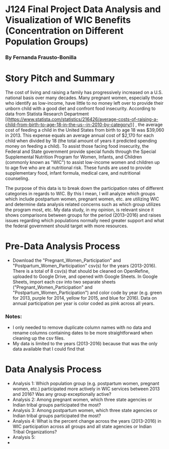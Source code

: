 # J124 Final Project Data Analysis and Visualization of WIC Benefits (Concentration on Different Population Groups)
### By Fernanda Frausto-Bonilla
# Story Pitch and Summary

The cost of living and raising a family has progressively increased on a U.S. national basis over many decades. Many pregnant women, especially those who identify as low-income, have little to no money left over to provide their unborn child with a good diet and confront food insecurity. According to data from Statista Research Department [(https://www.statista.com/statistics/216426/average-costs-of-raising-a-child-from-birth-to-age-18-in-the-us--in-2010-by-category/)] , the average cost of feeding a child in the United States from birth to age 18 was $39,060 in 2013. This expense equals an average annual cost of $2,170 for each child when divided by 18 (the total amount of years it predicted spending money on feeding a child). To assist those facing food insecurity, the Federal and State government provide special funds through the Special Supplemental Nutrition Program for Women, Infants, and Children (commonly known as "WIC") to assist low-income women and children up to age five who are at nutritional risk. These funds are used to provide supplementary food, infant formula, medical care, and nutritional counseling. 

The purpose of this data is to break down the participation rates of different categories in regards to WIC. By this I mean, I will analyze which groups which include postpartum women, pregnant women, etc. are utilizing WIC and determine data analysis related concerns such as which group utilizes the program most, etc. My data study, in my opinion, is relevant since it shows comparisons between groups for the period (2013–2016) and raises issues regarding which populations normally need greater support and what the federal government should target with more resources.

# Pre-Data Analysis Process
* Download the "Pregnant_Women_Participation" and "Postpartum_Women_Participation" csv(s) for the years (2013-2016). There is a total of 8 csv(s) that should be cleaned on OpenRefine, uploaded to Google Drive, and opened with Google Sheets. In Google Sheets, import each csv into two separate sheets ("Pregnant_Women_Participation" and "Postpartum_Women_Participation") and color code by year (e.g. green for 2013, purple for 2014, yellow for 2015, and blue for 2016). Data on annual participation per year is color coded as pink across all years. 
### Notes: 
* I only needed to remove duplicate column names with no data and rename columns containing dates to be more straightforward when cleaning up the csv files.
* My data is limited to the years (2013-2016) because that was the only data available that I could find that 
# Data Analysis Process
* Analysis 1: Which population group (e.g. postpartum women, pregnant women, etc.) participated more actively in WIC services between 2013 and 2016? Was any group exceptionally active? 
* Analysis 2: Among pregnant women, which three state agencies or Indian tribal groups participated the most?
* Analysis 3: Among postpartum women, which three state agencies or Indian tribal groups participated the most?
* Analysis 4: What is the percent change across the years (2013-2016) in WIC participation across all groups and all state agencies or Indian Tribal Organizations?
* Analysis 5:
* 
